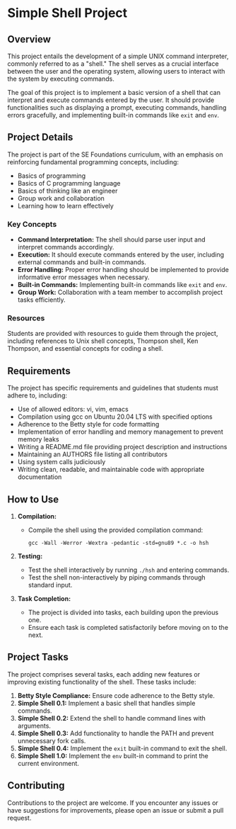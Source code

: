 # Simple Shell Project

## Overview

This project entails the development of a simple UNIX command interpreter, commonly referred to as a "shell." The shell serves as a crucial interface between the user and the operating system, allowing users to interact with the system by executing commands.

The goal of this project is to implement a basic version of a shell that can interpret and execute commands entered by the user. It should provide functionalities such as displaying a prompt, executing commands, handling errors gracefully, and implementing built-in commands like `exit` and `env`.

## Project Details

The project is part of the SE Foundations curriculum, with an emphasis on reinforcing fundamental programming concepts, including:

- Basics of programming
- Basics of C programming language
- Basics of thinking like an engineer
- Group work and collaboration
- Learning how to learn effectively

### Key Concepts

- **Command Interpretation:** The shell should parse user input and interpret commands accordingly.
- **Execution:** It should execute commands entered by the user, including external commands and built-in commands.
- **Error Handling:** Proper error handling should be implemented to provide informative error messages when necessary.
- **Built-in Commands:** Implementing built-in commands like `exit` and `env`.
- **Group Work:** Collaboration with a team member to accomplish project tasks efficiently.

### Resources

Students are provided with resources to guide them through the project, including references to Unix shell concepts, Thompson shell, Ken Thompson, and essential concepts for coding a shell.

## Requirements

The project has specific requirements and guidelines that students must adhere to, including:

- Use of allowed editors: vi, vim, emacs
- Compilation using gcc on Ubuntu 20.04 LTS with specified options
- Adherence to the Betty style for code formatting
- Implementation of error handling and memory management to prevent memory leaks
- Writing a README.md file providing project description and instructions
- Maintaining an AUTHORS file listing all contributors
- Using system calls judiciously
- Writing clean, readable, and maintainable code with appropriate documentation

## How to Use

1. **Compilation:**
   - Compile the shell using the provided compilation command:
     ```
     gcc -Wall -Werror -Wextra -pedantic -std=gnu89 *.c -o hsh
     ```

2. **Testing:**
   - Test the shell interactively by running `./hsh` and entering commands.
   - Test the shell non-interactively by piping commands through standard input.

3. **Task Completion:**
   - The project is divided into tasks, each building upon the previous one.
   - Ensure each task is completed satisfactorily before moving on to the next.

## Project Tasks

The project comprises several tasks, each adding new features or improving existing functionality of the shell. These tasks include:

1. **Betty Style Compliance:** Ensure code adherence to the Betty style.
2. **Simple Shell 0.1:** Implement a basic shell that handles simple commands.
3. **Simple Shell 0.2:** Extend the shell to handle command lines with arguments.
4. **Simple Shell 0.3:** Add functionality to handle the PATH and prevent unnecessary fork calls.
5. **Simple Shell 0.4:** Implement the `exit` built-in command to exit the shell.
6. **Simple Shell 1.0:** Implement the `env` built-in command to print the current environment.

## Contributing

Contributions to the project are welcome. If you encounter any issues or have suggestions for improvements, please open an issue or submit a pull request.
